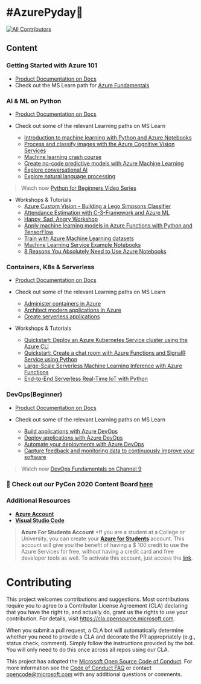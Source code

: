 # #AzurePyday🐍
<!-- ALL-CONTRIBUTORS-BADGE:START - Do not remove or modify this section -->

[![All Contributors](https://img.shields.io/badge/all_contributors-2-orange.svg?style=flat-square)](#contributors-)

<!-- ALL-CONTRIBUTORS-BADGE:END -->


## Content
### Getting Started with Azure 101

- [Product Documentation on Docs](https://docs.microsoft.com/en-in/azure/guides/developer/azure-developer-guide?wt.mc_id=AID3011242_QSG_EML_426724)
- Check out the MS Learn path for [Azure Fundamentals](https://docs.microsoft.com/en-us/learn/paths/azure-fundamentals/?wt.mc_id=AID3011242_QSG_EML_426725)

### AI &amp; ML on Python

- [Product Documentation on Docs](https://docs.microsoft.com/en-in/azure/?product=ai-machine-learning&amp;wt.mc_id=AID3011242_QSG_EML_426726)


- Check out some of the relevant Learning paths on MS Learn
  - [Introduction to machine learning with Python and Azure Notebooks](https://docs.microsoft.com/en-us/learn/paths/intro-to-ml-with-python/?wt.mc_id=AID3011242_QSG_EML_426727)
  - [Process and classify images with the Azure Cognitive Vision Services](https://docs.microsoft.com/en-us/learn/paths/classify-images-with-vision-services/?wt.mc_id=AID3011242_QSG_EML_426728)
  - [Machine learning crash course](https://docs.microsoft.com/en-us/learn/paths/ml-crash-course/?wt.mc_id=AID3011242_QSG_EML_426729)
  - [Create no-code predictive models with Azure Machine Learning](https://docs.microsoft.com/en-us/learn/paths/create-no-code-predictive-models-azure-machine-learning/?wt.mc_id=AID3011242_QSG_EML_426730)
  - [Explore conversational AI](https://docs.microsoft.com/en-us/learn/paths/explore-conversational-ai/?wt.mc_id=AID3011242_QSG_EML_426731)
  - [Explore natural language processing](https://docs.microsoft.com/en-us/learn/paths/explore-natural-language-processing/?wt.mc_id=AID3011242_QSG_EML_426732)


> Watch now [Python for Beginners Video Series](https://www.youtube.com/playlist?list=PLlrxD0HtieHhS8VzuMCfQD4uJ9yne1mE6) 


- Workshops & Tutorials
  - [Azure Custom Vision - Building a Lego Simpsons Classifier](https://www.youtube.com/watch?v=znwf1p1f2Lg)
  - [Attendance Estimation with C-3-Framework and Azure ML](https://towardsdatascience.com/attendance-estimation-with-azure-ml-e6678f8a44ed)
  - [Happy, Sad, Angry Workshop](https://github.com/jimbobbennett/HappySadAngryWorkshop)
  - [Apply machine learning models in Azure Functions with Python and TensorFlow](https://docs.microsoft.com/en-us/azure/azure-functions/functions-machine-learning-tensorflow?tabs=bash)
  - [Train with Azure Machine Learning datasets](https://github.com/Azure/MachineLearningNotebooks/blob/master/how-to-use-azureml/work-with-data/datasets-tutorial/train-with-datasets/train-with-datasets.ipynb)
  - [Machine Learning Service Example Notebooks](https://github.com/Azure/MachineLearningNotebooks/)
  - [8 Reasons You Absolutely Need to Use Azure Notebooks](https://dev.to/shwars/8-reasons-you-absolutely-need-to-use-azure-notebooks-3512)

### Containers, K8s &amp; Serverless

- [Product Documentation on Docs](https://docs.microsoft.com/en-in/azure/?product=containers&amp;wt.mc_id=AID3011242_QSG_EML_426733)


- Check out some of the relevant Learning paths on MS Learn
  - [Administer containers in Azure](https://docs.microsoft.com/en-us/learn/paths/administer-containers-in-azure/?wt.mc_id=AID3011242_QSG_EML_426734)
  - [Architect modern applications in Azure](https://docs.microsoft.com/en-us/learn/paths/architect-modern-apps/?wt.mc_id=AID3011242_QSG_EML_426735)
  - [Create serverless applications](https://docs.microsoft.com/en-us/learn/paths/create-serverless-applications/?wt.mc_id=AID3011242_QSG_EML_426736)

- Workshops & Tutorials
  - [Quickstart: Deploy an Azure Kubernetes Service cluster using the Azure CLI](https://docs.microsoft.com/en-us/azure/aks/kubernetes-walkthrough)
  - [Quickstart: Create a chat room with Azure Functions and SignalR Service using Python](https://docs.microsoft.com/en-us/azure/azure-signalr/signalr-quickstart-azure-functions-python)
  - [Large-Scale Serverless Machine Learning Inference with Azure Functions](https://dev.to/azure/large-scale-serverless-machine-learning-inference-with-azure-functions-4mb7)
  - [End-to-End Serverless Real-Time IoT with Python](https://dev.to/azure/end-to-end-serverless-real-time-iot-with-python-4i2b)

### DevOps(Beginner)

- [Product Documentation on Docs](https://docs.microsoft.com/en-in/azure/?product=devops&amp;wt.mc_id=AID3011242_QSG_EML_426737)


- Check out some of the relevant Learning paths on MS Learn
  - [Build applications with Azure DevOps](https://docs.microsoft.com/en-us/learn/paths/build-applications-with-azure-devops/?wt.mc_id=AID3011242_QSG_EML_426738)
  - [Deploy applications with Azure DevOps](https://docs.microsoft.com/en-us/learn/paths/deploy-applications-with-azure-devops/?wt.mc_id=AID3011242_QSG_EML_426739)
  - [Automate your deployments with Azure DevOps](https://docs.microsoft.com/en-us/learn/paths/automate-deployments-azure-devops/?wt.mc_id=AID3011242_QSG_EML_426740)
  - [Capture feedback and monitoring data to continuously improve your software](https://docs.microsoft.com/en-us/learn/paths/capture-feedback-monitoring/?wt.mc_id=AID3011242_QSG_EML_426741)

> Watch now [DevOps Fundamentals on Channel 9](https://channel9.msdn.com/Series/DevOps-Fundamentals)

### 🎉 Check out our PyCon 2020 Content Board [here](https://boards.microsoft.com/public/prism/104927?token=688e234500&ocid=AID3006292)

### Additional Resources

- **[Azure Account](https://azure.microsoft.com/?WT.mc_id=-github-arsaha)**
- **[Visual Studio Code](https://code.visualstudio.com/)**

> **Azure For Students Account**
*If you are a student at a College or University, you can create your **[Azure for Students](https://azure.microsoft.com/free/students/?WT.mc_id=-github-arsaha)** account. This account will give you the benefit of having a \$ 100 credit to use the Azure Services for free, without having a credit card and free developer tools as well. To activate this account, just access the [link](https://azure.microsoft.com/free/students/?WT.mc_id=-github-arsaha).


# Contributing

This project welcomes contributions and suggestions.  Most contributions require you to agree to a
Contributor License Agreement (CLA) declaring that you have the right to, and actually do, grant us
the rights to use your contribution. For details, visit https://cla.opensource.microsoft.com.

When you submit a pull request, a CLA bot will automatically determine whether you need to provide
a CLA and decorate the PR appropriately (e.g., status check, comment). Simply follow the instructions
provided by the bot. You will only need to do this once across all repos using our CLA.

This project has adopted the [Microsoft Open Source Code of Conduct](https://opensource.microsoft.com/codeofconduct/).
For more information see the [Code of Conduct FAQ](https://opensource.microsoft.com/codeofconduct/faq/) or
contact [opencode@microsoft.com](mailto:opencode@microsoft.com) with any additional questions or comments.
